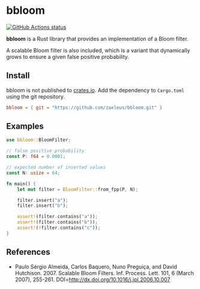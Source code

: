# bbloom

[![GitHub Actions status](https://github.com/zaeleus/bbloom/workflows/CI/badge.svg)](https://github.com/zaeleus/bbloom/actions)

**bbloom** is a Rust library that provides an implementation of a Bloom filter.

A scalable Bloom filter is also included, which is a variant that dynamically
grows to ensure a given false positive probability.

## Install

bbloom is not published to [crates.io]. Add the dependency to `Cargo.toml`
using the git repository.

```toml
bbloom = { git = "https://github.com/zaeleus/bbloom.git" }
```

[crates.io]: https://crates.io/

## Examples

```rust
use bbloom::BloomFilter;

// false positive probability
const P: f64 = 0.0001;

// expected number of inserted values
const N: usize = 64;

fn main() {
    let mut filter = BloomFilter::from_fpp(P, N);

    filter.insert("a");
    filter.insert("b");

    assert!(filter.contains("a"));
    assert!(filter.contains("b"));
    assert!(!filter.contains("c"));
}
```

## References

  * Paulo Sérgio Almeida, Carlos Baquero, Nuno Preguiça, and David Hutchison.
    2007. Scalable Bloom Filters. Inf. Process. Lett. 101, 6 (March 2007),
    255-261. DOI=http://dx.doi.org/10.1016/j.ipl.2006.10.007
